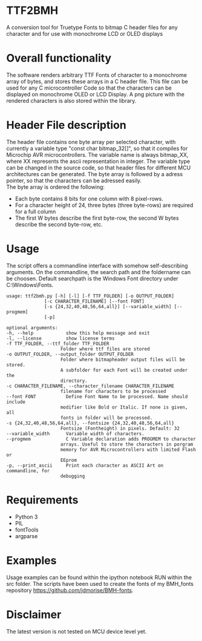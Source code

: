 # TTF2BMH
  
A conversion tool for Truetype Fonts to bitmap C header files for any character and for use with monochrome LCD or OLED displays  
 
# Overall functionality
The software renders arbitrary TTF Fonts of character to a monochrome array of bytes, and stores these arrays in a C header file. This file can be used for any C microcontroller Code so that the characters can be displayed on monochrome OLED or LCD Display. A png picture with the rendered characters is also stored within the library. 

# Header File description
The header file contains one byte array per selected character, with currently a variable type "const char bitmap_32[]", so that it compiles for Microchip AVR microcontrollers. The variable name is always bitmap_XX, where XX represents the ascii representation in integer. The variable type can be changed in the source code, so that header files for different MCU architectures can be generated. 
The byte array is followed by a adress pointer, so that the characters can be adressed easily.  
The byte array is ordered the following: 
* Each byte contains 8 bits for one column with 8 pixel-rows. 
* For a character height of 24, three bytes (three byte-rows) are required for a full column
* The first W bytes describe the first byte-row, the second W bytes describe the second byte-row, etc. 

# Usage
The script offers a commandline interface with somehow self-describing arguments. On the commandline, the search path and the foldername can be choosen. Default searchpath is the Windows Font directory under C:\Windows\Fonts\. 
    
    usage: ttf2bmh.py [-h] [-l] [-f TTF_FOLDER] [-o OUTPUT_FOLDER]    
                  [-c CHARACTER_FILENAME] [--font FONT]    
                  [-s {24,32,40,48,56,64,all}] [--variable_width] [--progmem]    
                  [-p]    
    
    optional arguments:  
    -h, --help            show this help message and exit    
    -l, --license         show license terms    
    -f TTF_FOLDER, --ttf_folder TTF_FOLDER    
                        Folder where ttf files are stored   
    -o OUTPUT_FOLDER, --output_folder OUTPUT_FOLDER    
                        Folder where bitmapheader output files will be stored.    
                        A subfolder for each Font will be created under the    
                        directory.    
    -c CHARACTER_FILENAME, --character_filename CHARACTER_FILENAME    
                        filename for characters to be processed    
    --font FONT           Define Font Name to be processed. Name should include    
                        modifier like Bold or Italic. If none is given, all    
                        fonts in folder will be processed.    
    -s {24,32,40,48,56,64,all}, --fontsize {24,32,40,48,56,64,all}
                        Fontsize (Fontheight) in pixels. Default: 32    
    --variable_width      Variable width of characters.    
    --progmem             C Variable declaration adds PROGMEM to character
                        arrays. Useful to store the characters in porgram
                        memory for AVR Microcontrollers with limited Flash or
                        EEprom    
    -p, --print_ascii     Print each character as ASCII Art on commandline, for
                        debugging    
			

# Requirements
* Python 3
* PIL
* fontTools
* argparse

# Examples
Usage examples can be found within the ipython notebook RUN within the src folder. 
The scripts have been used to create the fonts of my BMH_fonts repository https://github.com/jdmorise/BMH-fonts. 

# Disclaimer
The latest version is not tested on MCU device level yet. 
